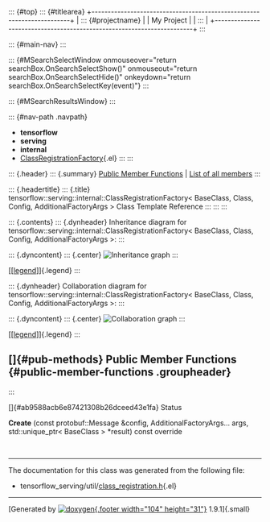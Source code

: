 ::: {#top}
::: {#titlearea}
+-----------------------------------------------------------------------+
| ::: {#projectname}                                                    |
| My Project                                                            |
| :::                                                                   |
+-----------------------------------------------------------------------+
:::

::: {#main-nav}
:::

::: {#MSearchSelectWindow onmouseover="return searchBox.OnSearchSelectShow()" onmouseout="return searchBox.OnSearchSelectHide()" onkeydown="return searchBox.OnSearchSelectKey(event)"}
:::

::: {#MSearchResultsWindow}
:::

::: {#nav-path .navpath}
-   **tensorflow**
-   **serving**
-   **internal**
-   [ClassRegistrationFactory](classtensorflow_1_1serving_1_1internal_1_1ClassRegistrationFactory.html){.el}
:::
:::

::: {.header}
::: {.summary}
[Public Member Functions](#pub-methods) \| [List of all
members](classtensorflow_1_1serving_1_1internal_1_1ClassRegistrationFactory-members.html)
:::

::: {.headertitle}
::: {.title}
tensorflow::serving::internal::ClassRegistrationFactory\< BaseClass,
Class, Config, AdditionalFactoryArgs \> Class Template Reference
:::
:::
:::

::: {.contents}
::: {.dynheader}
Inheritance diagram for
tensorflow::serving::internal::ClassRegistrationFactory\< BaseClass,
Class, Config, AdditionalFactoryArgs \>:
:::

::: {.dyncontent}
::: {.center}
![Inheritance
graph](classtensorflow_1_1serving_1_1internal_1_1ClassRegistrationFactory__inherit__graph.png)
:::

[\[[legend](graph_legend.html)\]]{.legend}
:::

::: {.dynheader}
Collaboration diagram for
tensorflow::serving::internal::ClassRegistrationFactory\< BaseClass,
Class, Config, AdditionalFactoryArgs \>:
:::

::: {.dyncontent}
::: {.center}
![Collaboration
graph](classtensorflow_1_1serving_1_1internal_1_1ClassRegistrationFactory__coll__graph.png)
:::

[\[[legend](graph_legend.html)\]]{.legend}
:::

[]{#pub-methods} Public Member Functions {#public-member-functions .groupheader}
----------------------------------------
:::

[]{#ab9588acb6e87421308b26dceed43e1fa} Status 

**Create** (const protobuf::Message &config, AdditionalFactoryArgs\...
args, std::unique\_ptr\< BaseClass \> \*result) const override

 

------------------------------------------------------------------------

The documentation for this class was generated from the following file:

-   tensorflow\_serving/util/[class\_registration.h](class__registration_8h_source.html){.el}

------------------------------------------------------------------------

[Generated by [![doxygen](doxygen.svg){.footer width="104"
height="31"}](https://www.doxygen.org/index.html) 1.9.1]{.small}
